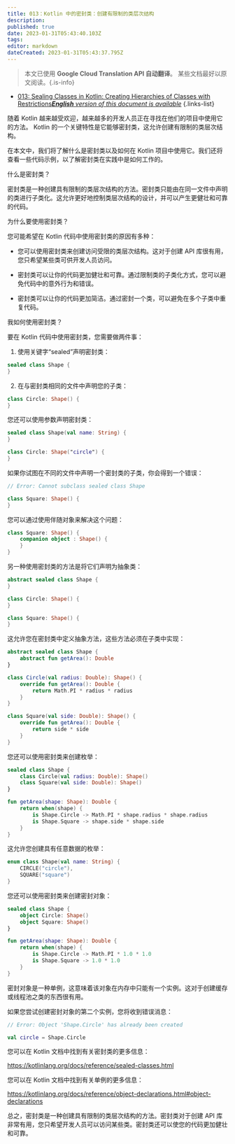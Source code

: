 ```yaml
---
title: 013：Kotlin 中的密封类：创建有限制的类层次结构
description: 
published: true
date: 2023-01-31T05:43:40.103Z
tags: 
editor: markdown
dateCreated: 2023-01-31T05:43:37.795Z
---
```


> 本文已使用 **Google Cloud Translation API 自动翻译**。
某些文档最好以原文阅读。{.is-info}
- [013: Sealing Classes in Kotlin: Creating Hierarchies of Classes with Restrictions***English** version of this document is available*](/en/Knowledge-base/Kotlin/Learning/013-sealing-classes-in-kotlin-creating-hierarchies-of-classes-with-restrictions)
{.links-list}


随着 Kotlin 越来越受欢迎，越来越多的开发人员正在寻找在他们的项目中使用它的方法。 Kotlin 的一个关键特性是它能够密封类，这允许创建有限制的类层次结构。

在本文中，我们将了解什么是密封类以及如何在 Kotlin 项目中使用它。我们还将查看一些代码示例，以了解密封类在实践中是如何工作的。

什么是密封类？

密封类是一种创建具有限制的类层次结构的方法。密封类只能由在同一文件中声明的类进行子类化。这允许更好地控制类层次结构的设计，并可以产生更健壮和可靠的代码。

为什么要使用密封类？

您可能希望在 Kotlin 代码中使用密封类的原因有多种：

* 您可以使用密封类来创建访问受限的类层次结构。这对于创建 API 库很有用，您只希望某些类可供开发人员访问。

* 密封类可以让你的代码更加健壮和可靠。通过限制类的子类化方式，您可以避免代码中的意外行为和错误。

* 密封类可以让你的代码更加简洁。通过密封一个类，可以避免在多个子类中重复代码。

我如何使用密封类？

要在 Kotlin 代码中使用密封类，您需要做两件事：

1. 使用关键字“sealed”声明密封类：

```kotlin
sealed class Shape {
}
```

2. 在与密封类相同的文件中声明您的子类：

```kotlin
class Circle: Shape() {
}
```

您还可以使用参数声明密封类：

```kotlin
sealed class Shape(val name: String) {
}

class Circle: Shape("circle") {
}
```

如果你试图在不同的文件中声明一个密封类的子类，你会得到一个错误：

```kotlin
// Error: Cannot subclass sealed class Shape

class Square: Shape() {
}
```

您可以通过使用伴随对象来解决这个问题：

```kotlin
class Square: Shape() {
    companion object : Shape() {
    }
}
```

另一种使用密封类的方法是将它们声明为抽象类：

```kotlin
abstract sealed class Shape {
}

class Circle: Shape() {
}

class Square: Shape() {
}
```

这允许您在密封类中定义抽象方法，这些方法必须在子类中实现：

```kotlin
abstract sealed class Shape {
    abstract fun getArea(): Double
}

class Circle(val radius: Double): Shape() {
    override fun getArea(): Double {
        return Math.PI * radius * radius
    }
}

class Square(val side: Double): Shape() {
    override fun getArea(): Double {
        return side * side
    }
}
```

您还可以使用密封类来创建枚举：

```kotlin
sealed class Shape {
    class Circle(val radius: Double): Shape()
    class Square(val side: Double): Shape()
}

fun getArea(shape: Shape): Double {
    return when(shape) {
        is Shape.Circle -> Math.PI * shape.radius * shape.radius
        is Shape.Square -> shape.side * shape.side
    }
}
```

这允许您创建具有任意数据的枚举：

```kotlin
enum class Shape(val name: String) {
    CIRCLE("circle"),
    SQUARE("square")
}
```

您还可以使用密封类来创建密封对象：

```kotlin
sealed class Shape {
    object Circle: Shape()
    object Square: Shape()
}

fun getArea(shape: Shape): Double {
    return when(shape) {
        is Shape.Circle -> Math.PI * 1.0 * 1.0
        is Shape.Square -> 1.0 * 1.0
    }
}
```

密封对象是一种单例，这意味着该对象在内存中只能有一个实例。这对于创建缓存或线程池之类的东西很有用。

如果您尝试创建密封对象的第二个实例，您将收到错误消息：

```kotlin
// Error: Object 'Shape.Circle' has already been created

val circle = Shape.Circle
```

您可以在 Kotlin 文档中找到有关密封类的更多信息：

https://kotlinlang.org/docs/reference/sealed-classes.html

您可以在 Kotlin 文档中找到有关单例的更多信息：

https://kotlinlang.org/docs/reference/object-declarations.html#object-declarations

总之，密封类是一种创建具有限制的类层次结构的方法。密封类对于创建 API 库非常有用，您只希望开发人员可以访问某些类。密封类还可以使您的代码更加健壮和可靠。